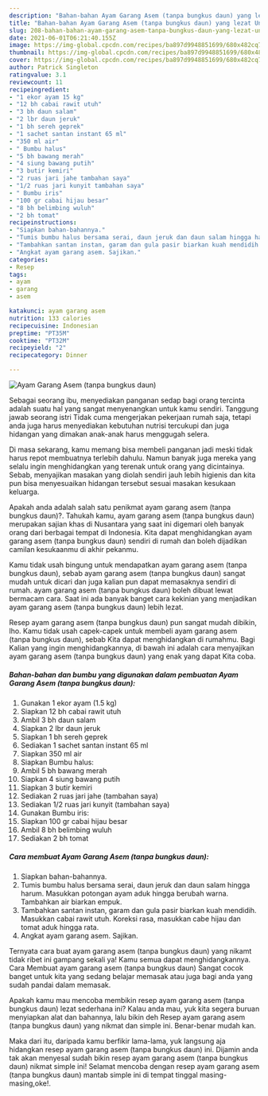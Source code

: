 ```yaml
---
description: "Bahan-bahan Ayam Garang Asem (tanpa bungkus daun) yang lezat Untuk Jualan"
title: "Bahan-bahan Ayam Garang Asem (tanpa bungkus daun) yang lezat Untuk Jualan"
slug: 208-bahan-bahan-ayam-garang-asem-tanpa-bungkus-daun-yang-lezat-untuk-jualan
date: 2021-06-01T06:21:40.155Z
image: https://img-global.cpcdn.com/recipes/ba897d9948851699/680x482cq70/ayam-garang-asem-tanpa-bungkus-daun-foto-resep-utama.jpg
thumbnail: https://img-global.cpcdn.com/recipes/ba897d9948851699/680x482cq70/ayam-garang-asem-tanpa-bungkus-daun-foto-resep-utama.jpg
cover: https://img-global.cpcdn.com/recipes/ba897d9948851699/680x482cq70/ayam-garang-asem-tanpa-bungkus-daun-foto-resep-utama.jpg
author: Patrick Singleton
ratingvalue: 3.1
reviewcount: 11
recipeingredient:
- "1 ekor ayam 15 kg"
- "12 bh cabai rawit utuh"
- "3 bh daun salam"
- "2 lbr daun jeruk"
- "1 bh sereh geprek"
- "1 sachet santan instant 65 ml"
- "350 ml air"
- " Bumbu halus"
- "5 bh bawang merah"
- "4 siung bawang putih"
- "3 butir kemiri"
- "2 ruas jari jahe tambahan saya"
- "1/2 ruas jari kunyit tambahan saya"
- " Bumbu iris"
- "100 gr cabai hijau besar"
- "8 bh belimbing wuluh"
- "2 bh tomat"
recipeinstructions:
- "Siapkan bahan-bahannya."
- "Tumis bumbu halus bersama serai, daun jeruk dan daun salam hingga harum. Masukkan potongan ayam aduk hingga berubah warna. Tambahkan air biarkan empuk."
- "Tambahkan santan instan, garam dan gula pasir biarkan kuah mendidih. Masukkan cabai rawit utuh. Koreksi rasa, masukkan cabe hijau dan tomat aduk hingga rata."
- "Angkat ayam garang asem. Sajikan."
categories:
- Resep
tags:
- ayam
- garang
- asem

katakunci: ayam garang asem 
nutrition: 133 calories
recipecuisine: Indonesian
preptime: "PT35M"
cooktime: "PT32M"
recipeyield: "2"
recipecategory: Dinner

---
```



![Ayam Garang Asem (tanpa bungkus daun)](https://img-global.cpcdn.com/recipes/ba897d9948851699/680x482cq70/ayam-garang-asem-tanpa-bungkus-daun-foto-resep-utama.jpg)

Sebagai seorang ibu, menyediakan panganan sedap bagi orang tercinta adalah suatu hal yang sangat menyenangkan untuk kamu sendiri. Tanggung jawab seorang istri Tidak cuma mengerjakan pekerjaan rumah saja, tetapi anda juga harus menyediakan kebutuhan nutrisi tercukupi dan juga hidangan yang dimakan anak-anak harus menggugah selera.

Di masa  sekarang, kamu memang bisa membeli panganan jadi meski tidak harus repot membuatnya terlebih dahulu. Namun banyak juga mereka yang selalu ingin menghidangkan yang terenak untuk orang yang dicintainya. Sebab, menyajikan masakan yang diolah sendiri jauh lebih higienis dan kita pun bisa menyesuaikan hidangan tersebut sesuai masakan kesukaan keluarga. 



Apakah anda adalah salah satu penikmat ayam garang asem (tanpa bungkus daun)?. Tahukah kamu, ayam garang asem (tanpa bungkus daun) merupakan sajian khas di Nusantara yang saat ini digemari oleh banyak orang dari berbagai tempat di Indonesia. Kita dapat menghidangkan ayam garang asem (tanpa bungkus daun) sendiri di rumah dan boleh dijadikan camilan kesukaanmu di akhir pekanmu.

Kamu tidak usah bingung untuk mendapatkan ayam garang asem (tanpa bungkus daun), sebab ayam garang asem (tanpa bungkus daun) sangat mudah untuk dicari dan juga kalian pun dapat memasaknya sendiri di rumah. ayam garang asem (tanpa bungkus daun) boleh dibuat lewat bermacam cara. Saat ini ada banyak banget cara kekinian yang menjadikan ayam garang asem (tanpa bungkus daun) lebih lezat.

Resep ayam garang asem (tanpa bungkus daun) pun sangat mudah dibikin, lho. Kamu tidak usah capek-capek untuk membeli ayam garang asem (tanpa bungkus daun), sebab Kita dapat menghidangkan di rumahmu. Bagi Kalian yang ingin menghidangkannya, di bawah ini adalah cara menyajikan ayam garang asem (tanpa bungkus daun) yang enak yang dapat Kita coba.

<!--inarticleads1-->

##### Bahan-bahan dan bumbu yang digunakan dalam pembuatan Ayam Garang Asem (tanpa bungkus daun):

1. Gunakan 1 ekor ayam (1.5 kg)
1. Siapkan 12 bh cabai rawit utuh
1. Ambil 3 bh daun salam
1. Siapkan 2 lbr daun jeruk
1. Siapkan 1 bh sereh geprek
1. Sediakan 1 sachet santan instant 65 ml
1. Siapkan 350 ml air
1. Siapkan  Bumbu halus:
1. Ambil 5 bh bawang merah
1. Siapkan 4 siung bawang putih
1. Siapkan 3 butir kemiri
1. Sediakan 2 ruas jari jahe (tambahan saya)
1. Sediakan 1/2 ruas jari kunyit (tambahan saya)
1. Gunakan  Bumbu iris:
1. Siapkan 100 gr cabai hijau besar
1. Ambil 8 bh belimbing wuluh
1. Sediakan 2 bh tomat




<!--inarticleads2-->

##### Cara membuat Ayam Garang Asem (tanpa bungkus daun):

1. Siapkan bahan-bahannya.
1. Tumis bumbu halus bersama serai, daun jeruk dan daun salam hingga harum. Masukkan potongan ayam aduk hingga berubah warna. Tambahkan air biarkan empuk.
1. Tambahkan santan instan, garam dan gula pasir biarkan kuah mendidih. Masukkan cabai rawit utuh. Koreksi rasa, masukkan cabe hijau dan tomat aduk hingga rata.
1. Angkat ayam garang asem. Sajikan.




Ternyata cara buat ayam garang asem (tanpa bungkus daun) yang nikamt tidak ribet ini gampang sekali ya! Kamu semua dapat menghidangkannya. Cara Membuat ayam garang asem (tanpa bungkus daun) Sangat cocok banget untuk kita yang sedang belajar memasak atau juga bagi anda yang sudah pandai dalam memasak.

Apakah kamu mau mencoba membikin resep ayam garang asem (tanpa bungkus daun) lezat sederhana ini? Kalau anda mau, yuk kita segera buruan menyiapkan alat dan bahannya, lalu bikin deh Resep ayam garang asem (tanpa bungkus daun) yang nikmat dan simple ini. Benar-benar mudah kan. 

Maka dari itu, daripada kamu berfikir lama-lama, yuk langsung aja hidangkan resep ayam garang asem (tanpa bungkus daun) ini. Dijamin anda tak akan menyesal sudah bikin resep ayam garang asem (tanpa bungkus daun) nikmat simple ini! Selamat mencoba dengan resep ayam garang asem (tanpa bungkus daun) mantab simple ini di tempat tinggal masing-masing,oke!.

